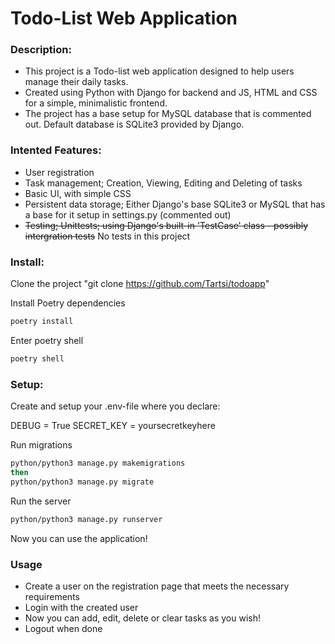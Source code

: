 # Todo-List Web Application

### Description:

- This project is a Todo-list web application designed to help users manage their daily tasks.
- Created using Python with Django for backend and JS, HTML and CSS for a simple, minimalistic frontend.
- The project has a base setup for MySQL database that is commented out. Default database is SQLite3 provided by Django.

### Intented Features:

- User registration
- Task management; Creation, Viewing, Editing and Deleting of tasks
- Basic UI, with simple CSS
- Persistent data storage; Either Django's base SQLite3 or MySQL that has a base for it setup in settings.py (commented out)
- ~~Testing; Unittests; using Django's built-in 'TestCase' class - possibly intergration tests~~ No tests in this project

### Install:

Clone the project "git clone https://github.com/Tartsi/todoapp"

Install Poetry dependencies

```bash
poetry install
```

Enter poetry shell

```bash
poetry shell
```
### Setup:

Create and setup your .env-file where you declare:

DEBUG = True
SECRET_KEY = yoursecretkeyhere

Run migrations

```bash
python/python3 manage.py makemigrations
then
python/python3 manage.py migrate
```

Run the server

```bash
python/python3 manage.py runserver
```

Now you can use the application!

### Usage

- Create a user on the registration page that meets the necessary requirements
- Login with the created user
- Now you can add, edit, delete or clear tasks as you wish!
- Logout when done